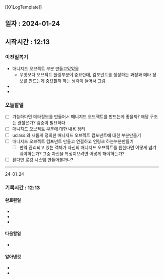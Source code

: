 [[01LogTemplate]]
## 일자 : 2024-01-24
## 시작시간 : 12:13

### 이전일복기
+ 매니지드 오브젝트 부분 만들고있었음
	+ 무엇보다 오브젝트 풀링부분이 중요한데, 컴포넌트를 생성하는 과정과 메타 정보를 만드는게 중요할까 하는 생각이 들어서 그럼.
+ 
+ 
### 오늘할일
- [ ] 가능하다면 메타정보를 만들어서 매니지드 오브젝트를 만드는게 좋을까? 해당 구조는 괜찮은가? 검증이 필요하다
- [ ] 매니지드 오브젝트 부분에 대한 내용 정리
- [ ] uclass 와 새롭게 정의한 매니지드 오브젝트 컴포넌트에 대한 부분만들기
- [ ] 매니지드 오브젝트 컴포넌트 만들고 연결하고 언링크 하는부분만들기
	- [ ] 만약 관리되고 있는 객체가 자신의 매니지드 오브젝트를 원한다면 어떻게 넘겨줘야하는가? 그중 자신을 특정지으려면 어떻게 해야하는가?
- [ ] 된다면 로깅 시스템 만들어볼까나?
____
24-01_24
### 기록시간 : 12:13

#### 완료된일
+ 
+ 
+ 
#### 다음할일
+ 
#### 알아낸것
+ 
+ 
